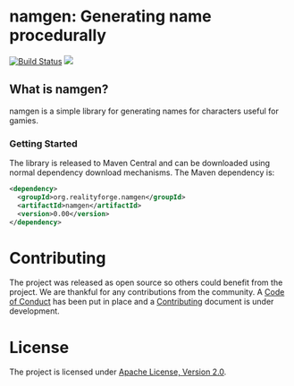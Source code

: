 # namgen: Generating name procedurally

[![Build Status](https://secure.travis-ci.org/realityforge/namgen.svg?branch=master)](http://travis-ci.org/realityforge/namgen)
[<img src="https://img.shields.io/maven-central/v/org.realityforge.namgen/namgen.svg?label=latest%20release"/>](https://search.maven.org/search?q=g:org.realityforge.namgen%20a:namgen)

## What is namgen?

namgen is a simple library for generating names for characters useful for gamies.

### Getting Started

The library is released to Maven Central and can be downloaded using normal dependency download mechanisms.
The Maven dependency is:

```xml
<dependency>
  <groupId>org.realityforge.namgen</groupId>
  <artifactId>namgen</artifactId>
  <version>0.00</version>
</dependency>
```

# Contributing

The project was released as open source so others could benefit from the project. We are thankful for any
contributions from the community. A [Code of Conduct](CODE_OF_CONDUCT.md) has been put in place and
a [Contributing](CONTRIBUTING.md) document is under development.

# License

The project is licensed under [Apache License, Version 2.0](LICENSE).
